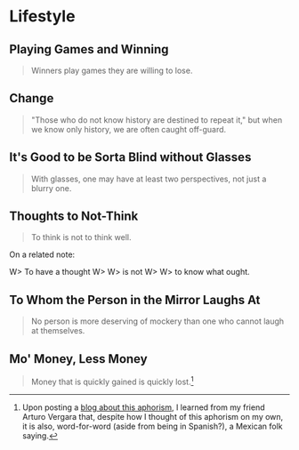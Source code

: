 # Lifestyle
## Playing Games and Winning
> Winners play games they are willing to lose.

## Change
> "Those who do not know history are destined to repeat it," but when we know only history, we are often caught off-guard.

## It's Good to be Sorta Blind without Glasses
> With glasses, one may have at least two perspectives, not just a blurry one.

## Thoughts to Not-Think
> To think is not to think well.

On a related note:

W> To have a thought
W>
W> is not
W>
W> to know what ought.

## To Whom the Person in the Mirror Laughs At
> No person is more deserving of mockery than one who cannot laugh at themselves.

## Mo' Money, Less Money
> Money that is quickly gained is quickly lost.[^mex-folk]

  [^mex-folk]:Upon posting a [blog about this aphorism](http://brandon.zeroqualms.net/money-quickly-gained-is-quickly-lost/), I learned from my friend Arturo Vergara that, despite how I thought of this aphorism on my own, it is also, word-for-word (aside from being in Spanish?), a Mexican folk saying.
